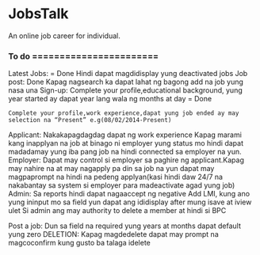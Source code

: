 # JobsTalk
An online job career for individual.

### To do =======================
Latest Jobs: = Done
	Hindi dapat magdidisplay yung deactivated jobs
Job post: Done
	Kapag nagsearch ka dapat lahat ng bagong add na job yung nasa una
Sign-up:
	Complete your profile,educational background, yung year started ay dapat year lang wala ng months at day = Done
	
    Complete your profile,work experience,dapat yung job ended ay may selection na “Present” e.g(08/02/2014-Present)
Applicant:
	Nakakapagdagdag dapat ng work experience
	Kapag marami kang inapplyan na job at binago ni employer yung status mo hindi dapat madadamay yung iba pang job na hindi connected sa      employer na yun.
Employer:
	Dapat may control si employer sa paghire ng applicant.Kapag may nahire na at may nagapply pa din sa job na yun dapat may magpaprompt na hindi na pedeng applyan(kasi hindi daw 24/7 na nakabantay sa system si employer para madeactivate agad yung job)
Admin:
	Sa reports hindi dapat nagaaccept ng negative
	Add LMI, kung ano yung ininput mo sa field yun dapat ang ididisplay after mung isave at iview ulet
	Si admin ang may authority to delete a member at hindi si BPC

Post a job:
	Dun sa field na required yung years at months dapat default yung zero
DELETION:
	Kapag magdedelete dapat may prompt na magcoconfirm kung gusto ba talaga idelete